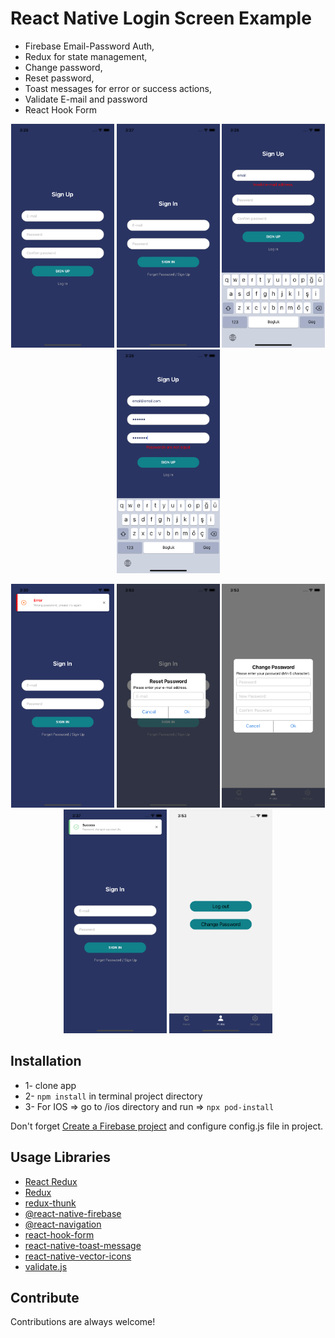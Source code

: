 # React Native Login Screen Example

-  Firebase Email-Password Auth,
-  Redux for state management,
-  Change password,
-  Reset password,
-  Toast messages for error or success actions,
-  Validate E-mail and password
-  React Hook Form

<p align="center">
<img src="screenshots/signUp.png" alt="alt text" width="165" height="358">
<img src="screenshots/signIn.png" alt="alt text"  width="165" height="358">
  
  <img src="screenshots/invalidEmail.png" alt="alt text" width="165" height="358">
  <img src="screenshots/password_1.png" alt="alt text"  width="165" height="358">
  </p>
  <p align="center">
  <img src="screenshots/password_2.png" alt="alt text" width="165" height="358">
  <img src="screenshots/resetPassword.png" alt="alt text" width="165" height="358">
  <img src="screenshots/changePassword.png" alt="alt text" width="165" height="358">
  <img src="screenshots/toastMessage.png" alt="alt text" width="165" height="358">
  <img src="screenshots/profileScreen.png" alt="alt text" width="165" height="358">
  </p>


## Installation

- 1- clone app
- 2- `npm install` in terminal project directory
- 3- For IOS => go to /ios directory and run  => `npx pod-install`

Don't forget [Create a Firebase project](https://console.firebase.google.com) and configure config.js file in project.

## Usage Libraries

* [React Redux](https://github.com/reduxjs/react-redux)
* [Redux](https://github.com/reduxjs/redux)
* [redux-thunk](https://github.com/reduxjs/redux-thunk)
* [@react-native-firebase](https://rnfirebase.io/)
* [@react-navigation](https://reactnavigation.org/)
* [react-hook-form](https://react-hook-form.com/)
* [react-native-toast-message](https://github.com/calintamas/react-native-toast-message#readme)
* [react-native-vector-icons](https://github.com/oblador/react-native-vector-icons)
* [validate.js](https://validatejs.org/)

## Contribute

Contributions are always welcome!
